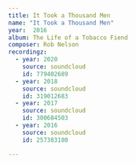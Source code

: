 ```yaml
---
title: It Took a Thousand Men
name: "It Took a Thousand Men"
year:  2016
album: The Life of a Tobacco Fiend
composer: Rob Nelson
recordingz:
  - year: 2020
    source: soundcloud
    id: 779402689
  - year: 2018
    source: soundcloud
    id: 319012683
  - year: 2017
    source: soundcloud
    id: 300684503
  - year: 2016
    source: soundcloud
    id: 257383180

---
```



